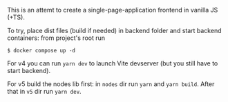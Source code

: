This is an attemt to create a single-page-application frontend in vanilla JS (+TS).

To try, place dist files (build if needed) in backend folder and start backend containers: from project's root run

```
$ docker compose up -d
```

For v4 you can run `yarn dev` to launch Vite devserver (but you still have to start backend).

For v5 build the nodes lib first: in `nodes` dir run `yarn` and `yarn build`. After that in `v5` dir run `yarn dev`.
